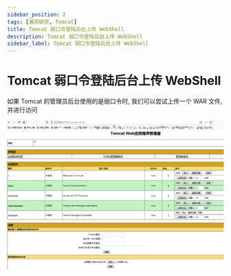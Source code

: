 ```yaml
---
sidebar_position: 2
tags: [漏洞研究, Tomcat]
title: Tomcat 弱口令登陆后台上传 WebShell
description: Tomcat 弱口令登陆后台上传 WebShell
sidebar_label: Tomcat 弱口令登陆后台上传 WebShell
---
```

# Tomcat 弱口令登陆后台上传 WebShell
如果 Tomcat 的管理员后台使用的是弱口令时, 我们可以尝试上传一个 WAR 文件, 并进行访问

![20240526171957](https://raw.githubusercontent.com/Guardian-JTZ/Image/main/img/20240526171957.png)